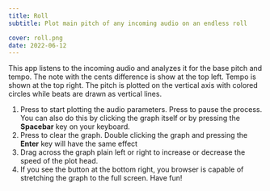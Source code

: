 ```yaml
---
title: Roll
subtitle: Plot main pitch of any incoming audio on an endless roll

cover: roll.png
date: 2022-06-12
---
```


<script setup>
import pitchRoll from './roll.vue'
</script>

<client-only>
  <pitch-roll />
</client-only>

This app listens to the incoming audio and analyzes it for the base pitch and tempo. The note with the cents difference is show at the top left. Tempo is shown at the top right. The pitch is plotted on the vertical axis with colored circles while beats are drawn as vertical lines.

1. Press <la-play /> to start plotting the audio parameters. Press <la-pause /> to pause the process. You can also do this by clicking the graph itself or by pressing the **Spacebar** key on your keyboard.
2. Press <la-times /> to clear the graph. Double clicking the graph and pressing the **Enter** key will have the same effect
3. Drag across the graph plain left or right to increase or decrease the speed of the plot head.
4. If you see the <la-expand /> button at the bottom right, you browser is capable of stretching the graph to the full screen. Have fun!
